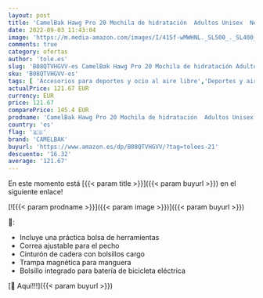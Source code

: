 ```yaml
---
layout: post
title: 'CamelBak Hawg Pro 20 Mochila de hidratación  Adultos Unisex  Negro  Talla única'
date: 2022-09-03 11:43:04
image: 'https://m.media-amazon.com/images/I/415f-wMWHNL._SL500_._SL400_.jpg'
comments: true
category: ofertas
author: 'tole.es'
slug: 'B08QTVHGVV-es CamelBak Hawg Pro 20 Mochila de hidratación Adultos Unisex...'
sku: 'B08QTVHGVV-es'
tags: [ 'Accesorios para deportes y ocio al aire libre','Deportes y aire libre','Packs y bolsas de hidratación para ciclismo','camelbak','mochila','🇪🇸', ]
actualPrice: 121.67 EUR
currency: EUR
price: 121.67
comparePrice: 145.4 EUR
prodname: 'CamelBak Hawg Pro 20 Mochila de hidratación  Adultos Unisex  Negro  Talla única'
country: 'es'
flag: '🇪🇸'
brand: 'CAMELBAK'
buyurl: 'https://www.amazon.es/dp/B08QTVHGVV/?tag=tolees-21'
descuento: '16.32'
average: '121.67'
---
```


En este momento está [{{< param title >}}]({{< param buyurl >}}) en el siguiente enlace!

[![{{< param prodname >}}]({{< param image >}})]({{< param buyurl >}})

🔎:

- Incluye una práctica bolsa de herramientas
- Correa ajustable para el pecho
- Cinturón de cadera con bolsillos cargo
- Trampa magnética para manguera
- Bolsillo integrado para batería de bicicleta eléctrica

[🛒 Aquí!!!]({{< param buyurl >}})
